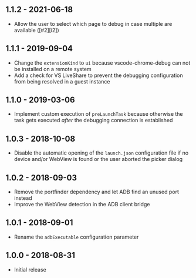 ## 1.1.2 - 2021-06-18
* Allow the user to select which page to debug in case multiple are available ([#2][i2])

## 1.1.1 - 2019-09-04
* Change the `extensionKind` to `ui` because vscode-chrome-debug can not be installed on a remote system
* Add a check for VS LiveShare to prevent the debugging configuration from being resolved in a guest instance

## 1.1.0 - 2019-03-06
* Implement custom execution of `preLaunchTask` because otherwise the task gets executed _after_ the debugging connection is established

## 1.0.3 - 2018-10-08
* Disable the automatic opening of the `launch.json` configuration file if no device and/or WebView is found or the user aborted the picker dialog

## 1.0.2 - 2018-09-03
* Remove the portfinder dependency and let ADB find an unused port instead
* Improve the WebView detection in the ADB client bridge

## 1.0.1 - 2018-09-01
* Rename the `adbExecutable` configuration parameter

## 1.0.0 - 2018-08-31
* Initial release
